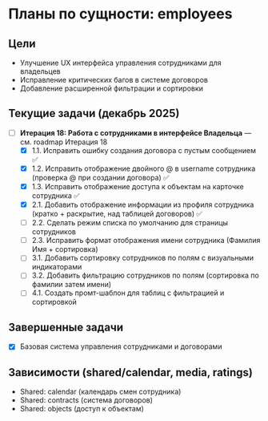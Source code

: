 # Планы по сущности: employees

## Цели
- Улучшение UX интерфейса управления сотрудниками для владельцев
- Исправление критических багов в системе договоров
- Добавление расширенной фильтрации и сортировки

## Текущие задачи (декабрь 2025)
- [ ] **Итерация 18: Работа с сотрудниками в интерфейсе Владельца** — см. roadmap Итерация 18
  - [x] 1.1. Исправить ошибку создания договора с пустым сообщением ✅
  - [x] 1.2. Исправить отображение двойного @ в username сотрудника (проверка @ при создании договора) ✅
  - [x] 1.3. Исправить отображение доступа к объектам на карточке сотрудника ✅
  - [x] 2.1. Добавить отображение информации из профиля сотрудника (кратко + раскрытие, над таблицей договоров) ✅
  - [ ] 2.2. Сделать режим списка по умолчанию для страницы сотрудников
  - [ ] 2.3. Исправить формат отображения имени сотрудника (Фамилия Имя + сортировка)
  - [ ] 3.1. Добавить сортировку сотрудников по полям с визуальными индикаторами
  - [ ] 3.2. Добавить фильтрацию сотрудников по полям (сортировка по фамилии затем имени)
  - [ ] 4.1. Создать промт-шаблон для таблиц с фильтрацией и сортировкой

## Завершенные задачи
- [x] Базовая система управления сотрудниками и договорами

## Зависимости (shared/calendar, media, ratings)
- Shared: calendar (календарь смен сотрудника)
- Shared: contracts (система договоров)
- Shared: objects (доступ к объектам)
